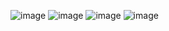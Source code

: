 
![image](https://user-images.githubusercontent.com/82733942/154814264-70751298-0d8c-4c1b-a527-242a30d04ea5.png)
![image](https://user-images.githubusercontent.com/82733942/154814275-0554c8b0-10ad-4ff9-8742-ea9af8ed2810.png)
![image](https://user-images.githubusercontent.com/82733942/154814328-8e8ce10e-5252-476d-b9df-13d8a2bcf42b.png)
![image](https://user-images.githubusercontent.com/82733942/154814384-f4041502-6476-4388-8f6f-80a726adc9cc.png)
